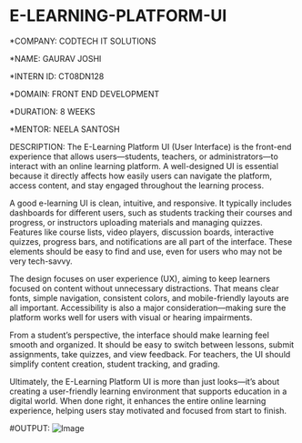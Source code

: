 # E-LEARNING-PLATFORM-UI

*COMPANY: CODTECH IT SOLUTIONS

*NAME: GAURAV JOSHI

*INTERN ID: CT08DN128

*DOMAIN: FRONT END DEVELOPMENT
 
*DURATION: 8 WEEKS

*MENTOR: NEELA SANTOSH

DESCRIPTION:
The E-Learning Platform UI (User Interface) is the front-end experience that allows users—students, teachers, or administrators—to interact with an online learning platform. A well-designed UI is essential because it directly affects how easily users can navigate the platform, access content, and stay engaged throughout the learning process.

A good e-learning UI is clean, intuitive, and responsive. It typically includes dashboards for different users, such as students tracking their courses and progress, or instructors uploading materials and managing quizzes. Features like course lists, video players, discussion boards, interactive quizzes, progress bars, and notifications are all part of the interface. These elements should be easy to find and use, even for users who may not be very tech-savvy.

The design focuses on user experience (UX), aiming to keep learners focused on content without unnecessary distractions. That means clear fonts, simple navigation, consistent colors, and mobile-friendly layouts are all important. Accessibility is also a major consideration—making sure the platform works well for users with visual or hearing impairments.

From a student’s perspective, the interface should make learning feel smooth and organized. It should be easy to switch between lessons, submit assignments, take quizzes, and view feedback. For teachers, the UI should simplify content creation, student tracking, and grading.

Ultimately, the E-Learning Platform UI is more than just looks—it’s about creating a user-friendly learning environment that supports education in a digital world. When done right, it enhances the entire online learning experience, helping users stay motivated and focused from start to finish.

#OUTPUT:
![Image](https://github.com/user-attachments/assets/d51ceae2-64a4-44f6-9117-b21b2cf8298f)
